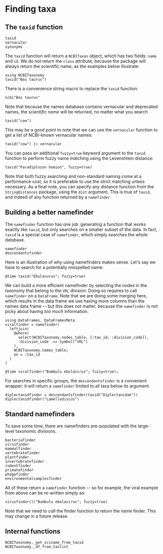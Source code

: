 # Finding taxa

## The `taxid` function

```@docs
taxid
vernacular
synonyms
```

The `taxid` function will return a `NCBITaxon` object, which has two fields:
`name` and `id`. We do not return the `class` attribute, because the package
will always return the scientific name, as the examples below illustrate:

```@example taxid
using NCBITaxonomy
taxid("Bos taurus")
```

There is a convenience string macro to replace the `taxid` function:

```@example taxid
ncbi"Bos taurus"
```

Note that because the names database contains vernacular and deprecated names,
the *scientific name* will be returned, no matter what you search

```@example taxid
taxid("cow")
```

This may be a good point to note that we can use the `vernacular` function to
get a list of NCBI-known vernacular names:

```@example taxid
taxid("cow") |> vernacular
```

You can pass an additional `fuzzy=true` keyword argument to the `taxid` function
to perform fuzzy name matching using the Levenshtein distance:

```@example taxid
taxid("Paradiplozon homion", fuzzy=true)
```

Note that both fuzzy searching and non-standard naming come at a performance
cost, so it is preferable to use the strict matching unless necessary. As a
final note, you can specify any distance function from the `StringDistances`
package, using the `dist` argument. This is true of `taxid`, and indeed of any
function returned by a `namefinder`.

## Building a better namefinder

The `namefinder` function has one job: generating a function that works exactly
like `taxid`, but only searches on a smaller subset of the data. In fact,
`taxid` is a special case of `namefinder`, which simply searches the whole
database.

```@docs
namefinder
descendantsfinder
```

Here is an illustration of why using namefinders makes sense. Let's say we have
to search for a potentially misspelled name:

```@example taxid
@time taxid("Ebulavurus"; fuzzy=true)
```

We can build a more efficient namefinder by selecting the nodes in the taxonomy
that belong to the `VRL` division. Doing so requires to call `namefinder` on a
`DataFrame`. Note that we are doing some merging here, which results in the data
frame we use having more columns than the names data frame -- but this does not
matter, because the `namefinder` is not picky about having *too much*
information.

```@example taxid
using DataFrames, DataFramesMeta
viralfinder = namefinder(
  leftjoin(
    @where(
      select(NCBITaxonomy.nodes_table, [:tax_id, :division_code]),
      :division_code .== Symbol("VRL")
    ),
    NCBITaxonomy.names_table;
    on = :tax_id
  )
)

@time viralfinder("Bumbulu ebolavirus"; fuzzy=true);
```

For searches in specific groups, the `descendantsfinder` is a convenient
wrapper: it will return a `namefinder` limited to all taxa below its argument.

```@example taxid
diplectanidfinder = descendantsfinder(taxid("Diplectanidae"))
diplectanidfinder("Lamellodiscus")
```

## Standard namefinders

To save some time, there are namefinders pre-populated with the large-level
taxonomic divisions.

```@docs
bacteriafinder
virusfinder
mammalfinder
vertebratefinder
plantfinder
invertebratefinder
rodentfinder
primatefinder
phagefinder
environmentalsamplesfinder
```

All of these return a `namefinder` function -- so for example, the viral example
from above can be re-written simply as:

```@example taxid
virusfinder()("Bumbulu ebolavirus"; fuzzy=true)
```

Note that we need to *call* the finder function to return the name finder. This
may change in a future release.

## Internal functions

```@docs
NCBITaxonomy._get_sciname_from_taxid
NCBITaxonomy._df_from_taxlist
```
